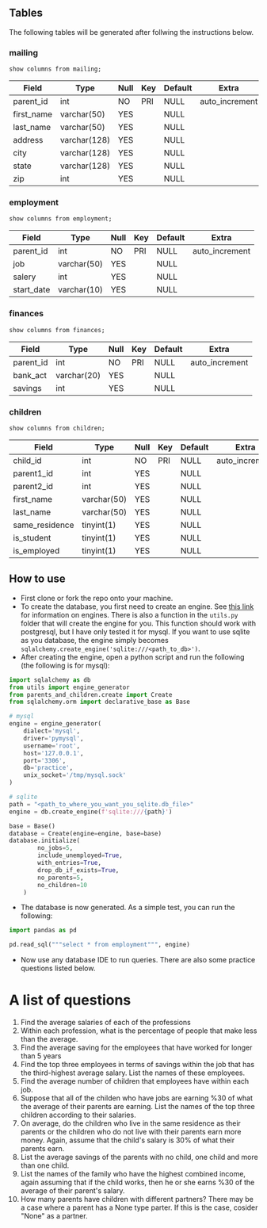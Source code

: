 ## Tables
The following tables will be generated after follwing the instructions below.

### mailing
`show columns from mailing;` 

| Field      | Type         | Null | Key | Default | Extra          |
|------------|--------------|------|-----|---------|----------------|
| parent_id  | int          | NO   | PRI | NULL    | auto_increment |
| first_name | varchar(50)  | YES  |     | NULL    |                |
| last_name  | varchar(50)  | YES  |     | NULL    |                |
| address    | varchar(128) | YES  |     | NULL    |                |
| city       | varchar(128) | YES  |     | NULL    |                |
| state      | varchar(128) | YES  |     | NULL    |                |
| zip        | int          | YES  |     | NULL    |                |

### employment
`show columns from employment;` 

| Field      | Type        | Null | Key | Default | Extra          |
|------------|-------------|------|-----|---------|----------------|
| parent_id  | int         | NO   | PRI | NULL    | auto_increment |
| job        | varchar(50) | YES  |     | NULL    |                |
| salery     | int         | YES  |     | NULL    |                |
| start_date | varchar(10) | YES  |     | NULL    |                |

### finances
`show columns from finances;` 

| Field     | Type        | Null | Key | Default | Extra          |
|-----------|-------------|------|-----|---------|----------------|
| parent_id | int         | NO   | PRI | NULL    | auto_increment |
| bank_act  | varchar(20) | YES  |     | NULL    |                |
| savings   | int         | YES  |     | NULL    |                |

### children 
`show columns from children;` 

| Field          | Type        | Null | Key | Default | Extra          |
|----------------|-------------|------|-----|---------|----------------|
| child_id       | int         | NO   | PRI | NULL    | auto_increment |
| parent1_id     | int         | YES  |     | NULL    |                |
| parent2_id     | int         | YES  |     | NULL    |                |
| first_name     | varchar(50) | YES  |     | NULL    |                |
| last_name      | varchar(50) | YES  |     | NULL    |                |
| same_residence | tinyint(1)  | YES  |     | NULL    |                |
| is_student     | tinyint(1)  | YES  |     | NULL    |                |
| is_employed    | tinyint(1)  | YES  |     | NULL    |                |


## How to use
* First clone or fork the repo onto your machine.
* To create the database, you first need to create an engine.
See [this link](https://docs.sqlalchemy.org/en/20/core/engines.html) for
information on engines. There is also a function in the `utils.py` folder that
will create the engine for you. This function should work with postgresql, but
I have only tested it for mysql. If you want to use sqlite as you database,
the engine simply becomes `sqlalchemy.create_engine('sqlite:///<path_to_db>')`.
* After creating the engine, open a python script and run the following 
(the following is for mysql):

```python
import sqlalchemy as db
from utils import engine_generator
from parents_and_children.create import Create
from sqlalchemy.orm import declarative_base as Base

# mysql
engine = engine_generator(
    dialect='mysql', 
    driver='pymysql', 
    username='root', 
    host='127.0.0.1',
    port='3306',
    db='practice',
    unix_socket='/tmp/mysql.sock'
)

# sqlite
path = "<path_to_where_you_want_you_sqlite.db_file>"
engine = db.create_engine(f'sqlite:///{path}')

base = Base()
database = Create(engine=engine, base=base)
database.initialize(
        no_jobs=5,
        include_unemployed=True,
        with_entries=True,
        drop_db_if_exists=True,
        no_parents=5,
        no_children=10
    )
```

* The database is now generated. As a simple test, you can run the following:
```python
import pandas as pd

pd.read_sql("""select * from employment""", engine)
```

* Now use any database IDE to run queries. There are also some practice 
questions listed below.

# A list of questions
1. Find the average salaries of each of the professions
2. Within each profession, what is the percentage of people that make less than
the average.
3. Find the average saving for the employees that have worked for longer than
5 years
4. Find the top three employees in terms of savings within the job that has
the third-highest average salary. List the names of these employees.
5. Find the average number of children that employees have within each job.
6. Suppose that all of the childen who have jobs are earning %30 of what the
average of their parents are earning. List the names of the top three children
according to their salaries.
7. On average, do the children who live in the same residence as their parents
or the children who do not live with their parents earn more money. Again,
assume that the child's salary is 30% of what their parents earn.
8. List the average savings of the parents with no child, one child and more
than one child.
9. List the names of the family who have the highest combined income, again
assuming that if the child works, then he or she earns %30 of the average of
their parent's salary.
10. How many parents have children with different partners? There may be a case
where a parent has a None type parter. If this is the case, cosider "None" as
a partner.
